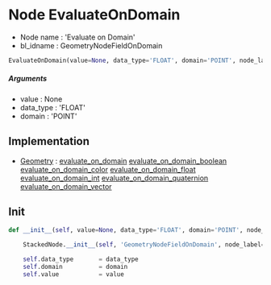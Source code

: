 # Node EvaluateOnDomain

- Node name : 'Evaluate on Domain'
- bl_idname : GeometryNodeFieldOnDomain


``` python
EvaluateOnDomain(value=None, data_type='FLOAT', domain='POINT', node_label=None, node_color=None)
```
##### Arguments

- value : None
- data_type : 'FLOAT'
- domain : 'POINT'

## Implementation

- [Geometry](/docs/GeoNodes/Geometry.md) : [evaluate_on_domain](/docs/GeoNodes/Geometry.md#evaluate_on_domain) [evaluate_on_domain_boolean](/docs/GeoNodes/Geometry.md#evaluate_on_domain_boolean) [evaluate_on_domain_color](/docs/GeoNodes/Geometry.md#evaluate_on_domain_color) [evaluate_on_domain_float](/docs/GeoNodes/Geometry.md#evaluate_on_domain_float) [evaluate_on_domain_int](/docs/GeoNodes/Geometry.md#evaluate_on_domain_int) [evaluate_on_domain_quaternion](/docs/GeoNodes/Geometry.md#evaluate_on_domain_quaternion) [evaluate_on_domain_vector](/docs/GeoNodes/Geometry.md#evaluate_on_domain_vector)

## Init

``` python
def __init__(self, value=None, data_type='FLOAT', domain='POINT', node_label=None, node_color=None):

    StackedNode.__init__(self, 'GeometryNodeFieldOnDomain', node_label=node_label, node_color=node_color)

    self.data_type       = data_type
    self.domain          = domain
    self.value           = value
```
